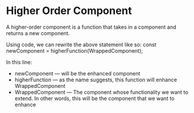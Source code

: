 # Higher Order Component

A higher-order component is a function that takes in a component and returns a new component.

Using code, we can rewrite the above statement like so:
const newComponent = higherFunction(WrappedComponent);

In this line:

-   newComponent — will be the enhanced component
-   higherFunction — as the name suggests, this function will enhance WrappedComponent
-   WrappedComponent — The component whose functionality we want to extend. In other words, this will be the component that we want to enhance
